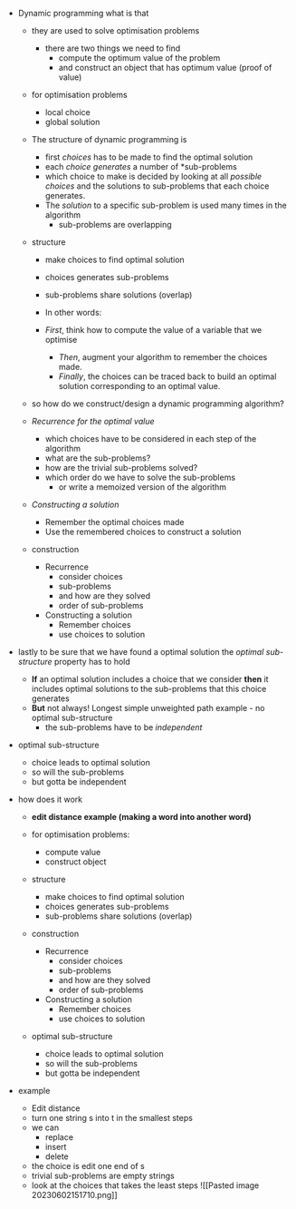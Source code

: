 * Dynamic programming what is that
	* they are used to solve optimisation problems
		* there are two things we need to find
			* compute the optimum value of the problem
			* and construct an object that has optimum value (proof of value)

	* for optimisation problems
		* local choice 
		* global solution 

	* The structure of dynamic programming is 
		* first *choices* has to be made to find the optimal solution
		* each *choice generates* a number of *sub-problems
		* which choice to make is decided by looking at all *possible choices* and the solutions to sub-problems that each choice generates.
		* The *solution* to a specific sub-problem is used many times in the algorithm 
			* sub-problems are overlapping 

	* structure 
		* make choices to find optimal solution 
		* choices generates sub-problems
		* sub-problems share solutions (overlap)

		* In other words:
		* *First*, think how to compute the value of a variable that we optimise
			* *Then*, augment your algorithm to remember the choices made.
			* *Finally*, the choices can be traced back to build an optimal solution corresponding to an optimal value.

	* so how do we construct/design a dynamic programming algorithm?
	*  *Recurrence for the optimal value*
		* which choices have to be considered in each step of the algorithm
		* what are the sub-problems?
		* how are the trivial sub-problems solved?
		* which order do we have to solve the sub-problems 
			* or write a memoized version of the algorithm
	* *Constructing a solution*
		* Remember the optimal choices made
		* Use the remembered choices to construct a solution 

	* construction
		* Recurrence 
			* consider choices
			* sub-problems 
			* and how are they solved
			* order of sub-problems
		* Constructing a solution 
			* Remember choices
			* use choices to solution


* lastly to be sure that we have found a optimal solution the *optimal sub-structure* property has to hold 
	* **If** an optimal solution includes a choice that we consider **then** it includes optimal solutions to the sub-problems that this choice generates
	* **But** not always! Longest simple unweighted path example - no optimal sub-structure
		* the sub-problems have to be *independent*

* optimal sub-structure
	* choice leads to optimal solution 
	* so will the sub-problems
	* but gotta be independent 

* how does it work 
	* **edit distance example (making a word into another word)**


	* for optimisation problems:
		* compute value
		* construct object 


	* structure 
		* make choices to find optimal solution 
		* choices generates sub-problems
		* sub-problems share solutions (overlap)

	* construction
		* Recurrence 
			* consider choices
			* sub-problems 
			* and how are they solved
			* order of sub-problems
		* Constructing a solution 
			* Remember choices
			* use choices to solution
	
	* optimal sub-structure
		* choice leads to optimal solution 
		* so will the sub-problems
		* but gotta be independent 

* example 
	* Edit distance 
	* turn one string s into t in the smallest steps
	* we can
		* replace
		* insert
		* delete
	* the choice is edit one end of s
	* trivial sub-problems are empty strings
	* look at the choices that takes the least steps ![[Pasted image 20230602151710.png]]
